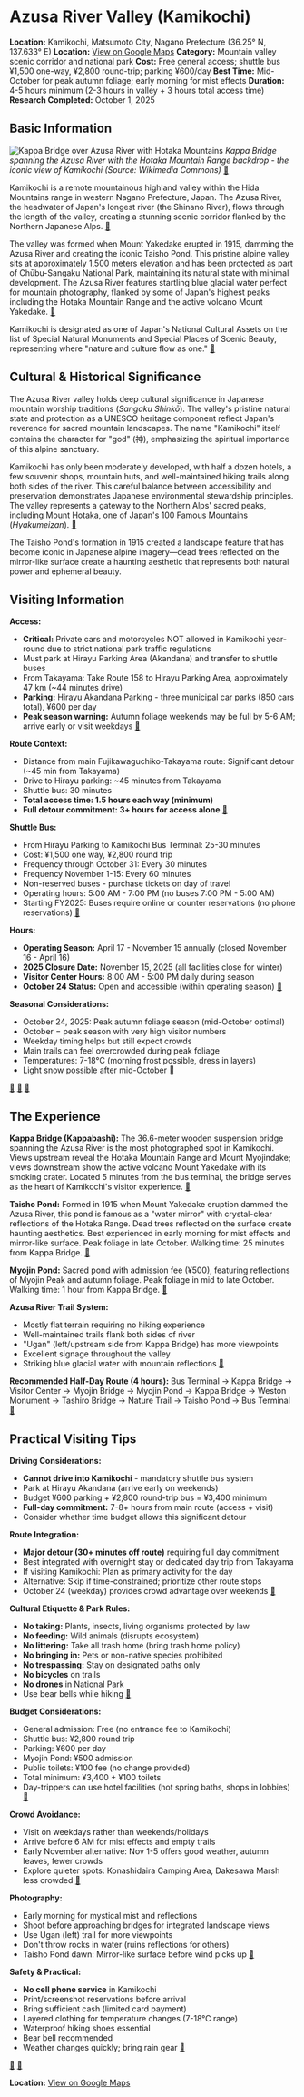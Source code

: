 # Azusa River Valley (Kamikochi)

**Location:** Kamikochi, Matsumoto City, Nagano Prefecture (36.25° N, 137.633° E)
**Location:** [View on Google Maps](https://maps.google.com/maps?q=36.1937325,137.9702455)
**Category:** Mountain valley scenic corridor and national park
**Cost:** Free general access; shuttle bus ¥1,500 one-way, ¥2,800 round-trip; parking ¥600/day
**Best Time:** Mid-October for peak autumn foliage; early morning for mist effects
**Duration:** 4-5 hours minimum (2-3 hours in valley + 3 hours total access time)
**Research Completed:** October 1, 2025

## Basic Information

![Kappa Bridge over Azusa River with Hotaka Mountains](https://upload.wikimedia.org/wikipedia/commons/8/88/150920_Kappa-bashi_Kamikochi_Japan01n.jpg)
*Kappa Bridge spanning the Azusa River with the Hotaka Mountain Range backdrop - the iconic view of Kamikochi (Source: Wikimedia Commons)* [🔗](https://commons.wikimedia.org/wiki/Category:Kappa_Bridge)

Kamikochi is a remote mountainous highland valley within the Hida Mountains range in western Nagano Prefecture, Japan. The Azusa River, the headwater of Japan's longest river (the Shinano River), flows through the length of the valley, creating a stunning scenic corridor flanked by the Northern Japanese Alps. [🔗](https://en.wikipedia.org/wiki/Kamik%C5%8Dchi)

The valley was formed when Mount Yakedake erupted in 1915, damming the Azusa River and creating the iconic Taisho Pond. This pristine alpine valley sits at approximately 1,500 meters elevation and has been protected as part of Chūbu-Sangaku National Park, maintaining its natural state with minimal development. The Azusa River features startling blue glacial water perfect for mountain photography, flanked by some of Japan's highest peaks including the Hotaka Mountain Range and the active volcano Mount Yakedake. [🔗](https://www.kamikochi.org/)

Kamikochi is designated as one of Japan's National Cultural Assets on the list of Special Natural Monuments and Special Places of Scenic Beauty, representing where "nature and culture flow as one." [🔗](https://www.kamikochi.org/nature/azusa-mon-amour)

## Cultural & Historical Significance

The Azusa River valley holds deep cultural significance in Japanese mountain worship traditions (*Sangaku Shinkō*). The valley's pristine natural state and protection as a UNESCO heritage component reflect Japan's reverence for sacred mountain landscapes. The name "Kamikochi" itself contains the character for "god" (神), emphasizing the spiritual importance of this alpine sanctuary.

Kamikochi has only been moderately developed, with half a dozen hotels, a few souvenir shops, mountain huts, and well-maintained hiking trails along both sides of the river. This careful balance between accessibility and preservation demonstrates Japanese environmental stewardship principles. The valley represents a gateway to the Northern Alps' sacred peaks, including Mount Hotaka, one of Japan's 100 Famous Mountains (*Hyakumeizan*). [🔗](https://www.japan-guide.com/e/e6040.html)

The Taisho Pond's formation in 1915 created a landscape feature that has become iconic in Japanese alpine imagery—dead trees reflected on the mirror-like surface create a haunting aesthetic that represents both natural power and ephemeral beauty.

## Visiting Information

**Access:**
- **Critical:** Private cars and motorcycles NOT allowed in Kamikochi year-round due to strict national park traffic regulations
- Must park at Hirayu Parking Area (Akandana) and transfer to shuttle buses
- From Takayama: Take Route 158 to Hirayu Parking Area, approximately 47 km (~44 minutes drive)
- **Parking:** Hirayu Akandana Parking - three municipal car parks (850 cars total), ¥600 per day
- **Peak season warning:** Autumn foliage weekends may be full by 5-6 AM; arrive early or visit weekdays [🔗](https://www.kamikochi.org/access/car)

**Route Context:**
- Distance from main Fujikawaguchiko-Takayama route: Significant detour (~45 min from Takayama)
- Drive to Hirayu parking: ~45 minutes from Takayama
- Shuttle bus: 30 minutes
- **Total access time: 1.5 hours each way (minimum)**
- **Full detour commitment: 3+ hours for access alone** [🔗](https://www.kamikochi.org/access/car)

**Shuttle Bus:**
- From Hirayu Parking to Kamikochi Bus Terminal: 25-30 minutes
- Cost: ¥1,500 one way, ¥2,800 round trip
- Frequency through October 31: Every 30 minutes
- Frequency November 1-15: Every 60 minutes
- Non-reserved buses - purchase tickets on day of travel
- Operating hours: 5:00 AM - 7:00 PM (no buses 7:00 PM - 5:00 AM)
- Starting FY2025: Buses require online or counter reservations (no phone reservations) [🔗](https://www.nouhibus.co.jp/route_bus/kamikochi-line-en/)

**Hours:**
- **Operating Season:** April 17 - November 15 annually (closed November 16 - April 16)
- **2025 Closure Date:** November 15, 2025 (all facilities close for winter)
- **Visitor Center Hours:** 8:00 AM - 5:00 PM daily during season
- **October 24 Status:** Open and accessible (within operating season) [🔗](https://www.kamikochi.org/blogs/opening-dates-and-business-hours)

**Seasonal Considerations:**
- October 24, 2025: Peak autumn foliage season (mid-October optimal)
- October = peak season with very high visitor numbers
- Weekday timing helps but still expect crowds
- Main trails can feel overcrowded during peak foliage
- Temperatures: 7-18°C (morning frost possible, dress in layers)
- Light snow possible after mid-October [🔗](https://www.kamikochi.org/basicinfo/weather)

[🔗](https://www.kamikochi.org/access) [🔗](https://www.kamikochi.org/basicinfo/weather) [🔗](https://visit-nagano.alpico.co.jp/travelog/post/a-guide-to-visiting-kamikochi)

## The Experience

**Kappa Bridge (Kappabashi):**
The 36.6-meter wooden suspension bridge spanning the Azusa River is the most photographed spot in Kamikochi. Views upstream reveal the Hotaka Mountain Range and Mount Myojindake; views downstream show the active volcano Mount Yakedake with its smoking crater. Located 5 minutes from the bus terminal, the bridge serves as the heart of Kamikochi's visitor experience. [🔗](https://www.kamikochi.org/spot/kappa-bridge)

**Taisho Pond:**
Formed in 1915 when Mount Yakedake eruption dammed the Azusa River, this pond is famous as a "water mirror" with crystal-clear reflections of the Hotaka Range. Dead trees reflected on the surface create haunting aesthetics. Best experienced in early morning for mist effects and mirror-like surface. Peak foliage in late October. Walking time: 25 minutes from Kappa Bridge. [🔗](https://www.japan-guide.com/e/e6040.html)

**Myojin Pond:**
Sacred pond with admission fee (¥500), featuring reflections of Myojin Peak and autumn foliage. Peak foliage in mid to late October. Walking time: 1 hour from Kappa Bridge. [🔗](https://en.activityjapan.com/feature/kamikochi-autumn-leaves/)

**Azusa River Trail System:**
- Mostly flat terrain requiring no hiking experience
- Well-maintained trails flank both sides of river
- "Ugan" (left/upstream side from Kappa Bridge) has more viewpoints
- Excellent signage throughout the valley
- Striking blue glacial water with mountain reflections [🔗](https://www.kamikochi.org/thingstodo/walking)

**Recommended Half-Day Route (4 hours):**
Bus Terminal → Kappa Bridge → Visitor Center → Myojin Bridge → Myojin Pond → Kappa Bridge → Weston Monument → Tashiro Bridge → Nature Trail → Taisho Pond → Bus Terminal [🔗](https://www.kamikochi.org/thingstodo/walking)

## Practical Visiting Tips

**Driving Considerations:**
- **Cannot drive into Kamikochi** - mandatory shuttle bus system
- Park at Hirayu Akandana (arrive early on weekends)
- Budget ¥600 parking + ¥2,800 round-trip bus = ¥3,400 minimum
- **Full-day commitment:** 7-8+ hours from main route (access + visit)
- Consider whether time budget allows this significant detour

**Route Integration:**
- **Major detour (30+ minutes off route)** requiring full day commitment
- Best integrated with overnight stay or dedicated day trip from Takayama
- If visiting Kamikochi: Plan as primary activity for the day
- Alternative: Skip if time-constrained; prioritize other route stops
- October 24 (weekday) provides crowd advantage over weekends [🔗](https://en.activityjapan.com/feature/kamikochi-autumn-leaves/)

**Cultural Etiquette & Park Rules:**
- **No taking:** Plants, insects, living organisms protected by law
- **No feeding:** Wild animals (disrupts ecosystem)
- **No littering:** Take all trash home (bring trash home policy)
- **No bringing in:** Pets or non-native species prohibited
- **No trespassing:** Stay on designated paths only
- **No bicycles** on trails
- **No drones** in National Park
- Use bear bells while hiking [🔗](https://www.kamikochi.org/basicinfo/rules)

**Budget Considerations:**
- General admission: Free (no entrance fee to Kamikochi)
- Shuttle bus: ¥2,800 round trip
- Parking: ¥600 per day
- Myojin Pond: ¥500 admission
- Public toilets: ¥100 fee (no change provided)
- Total minimum: ¥3,400 + ¥100 toilets
- Day-trippers can use hotel facilities (hot spring baths, shops in lobbies) [🔗](https://www.kamikochi.org/basicinfo/rules)

**Crowd Avoidance:**
- Visit on weekdays rather than weekends/holidays
- Arrive before 6 AM for mist effects and empty trails
- Early November alternative: Nov 1-5 offers good weather, autumn leaves, fewer crowds
- Explore quieter spots: Konashidaira Camping Area, Dakesawa Marsh less crowded [🔗](https://en.activityjapan.com/feature/kamikochi-autumn-leaves/)

**Photography:**
- Early morning for mystical mist and reflections
- Shoot before approaching bridges for integrated landscape views
- Use Ugan (left) trail for more viewpoints
- Don't throw rocks in water (ruins reflections for others)
- Taisho Pond dawn: Mirror-like surface before wind picks up [🔗](https://www.kamikochi.org/uncategorized/shutter-chance-kamikochis-most-photogenic-spots)

**Safety & Practical:**
- **No cell phone service** in Kamikochi
- Print/screenshot reservations before arrival
- Bring sufficient cash (limited card payment)
- Layered clothing for temperature changes (7-18°C range)
- Waterproof hiking shoes essential
- Bear bell recommended
- Weather changes quickly; bring rain gear [🔗](https://www.kamikochi.org/basicinfo/weather)

[🔗](https://www.kamikochi.org/spot/kamikochi-information-center) [🔗](https://www.kamikochi.org/basicinfo/rules)

**Location:** [View on Google Maps](https://www.google.com/maps?q=36.25,137.633)
